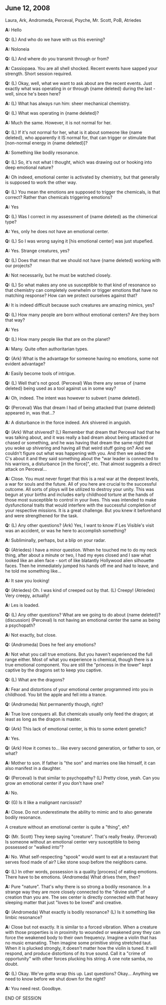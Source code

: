 ## June 12, 2008
Laura, Ark, Andromeda, Perceval, Psyche, Mr. Scott, PoB, Atriedes

**A:** Hello

**Q:** (L) And who do we have with us this evening?

**A:** Noloneia

**Q:** (L) And where do you transmit through or from?

**A:** Cassiopaea. You are all shell shocked. Recent events have sapped your strength. Short session required.

**Q:** (L) Okay, well, what we want to ask about are the recent events. Just exactly what was operating in or through {name deleted} during the last - well, since he's been here?

**A:** (L) What has always run him: sheer mechanical chemistry.

**Q:** (L) What was operating in {name deleted}?

**A:** Much the same. However, it is not normal for her.

**Q:** (L) If it's not normal for her, what is it about someone like {name deleted}, who apparently it IS normal for, that can trigger or stimulate that [non-normal energy in {name deleted}]?

**A:** Something like bodily resonance.

**Q:** (L) So, it's not what I thought, which was drawing out or hooking into deep emotional nature?

**A:** Oh indeed, emotional center is activated by chemistry, but that generally is supposed to work the other way.

**Q:** (L) You mean the emotions are supposed to trigger the chemicals, is that correct? Rather than chemicals triggering emotions?

**A:** Yes

**Q:** (L) Was I correct in my assessment of {name deleted} as the chimerical type?

**A:** Yes, only he does not have an emotional center.

**Q:** (L) So I was wrong saying it [his emotional center] was just stupefied.

**A:** Yes. Strange creatures, yes?

**Q:** (L) Does that mean that we should not have {name deleted} working with our projects?

**A:** Not necessarily, but he must be watched closely.

**Q:** (L) So what makes any one us susceptible to that kind of resonance so that chemistry can completely overwhelm or trigger emotions that have no matching response? How can we protect ourselves against that?

**A:** It is indeed difficult because such creatures are amazing mimics, yes?

**Q:** (L) How many people are born without emotional centers? Are they born that way?

**A:** Yes

**Q:** (L) How many people like that are on the planet?

**A:** Many. Quite often authoritarian types.

**Q:** (Ark) What is the advantage for someone having no emotions, some not evident advantage?

**A:** Easily become tools of intrigue.

**Q:** (L) Well that's not good. (Perceval) Was there any sense of {name deleted} being used as a tool against us in some way?

**A:** Oh, indeed. The intent was however to subvert {name deleted}.

**Q:** (Perceval) Was that dream I had of being attacked that {name deleted} appeared in, was that...?

**A:** A disturbance in the force indeed. Ark shivered in anguish.

**Q:** (Ark) What shivered? (L) Remember that dream that Perceval had that he was talking about, and it was really a bad dream about being attacked or chased or something, and he was having that dream the same night that you woke up shivering and having all that weird stuff going on? And we couldn't figure out what was happening with you. And then we asked the C's about it and they said something about the "war leader is connected to his warriors, a disturbance [in the force]", etc. That almost suggests a direct attack on Perceval...

**A:** Close. You must never forget that this is a real war at the deepest levels, a war for souls and the future. All of you here are crucial to the successful outcome. All sorts of ploys will be utilized to destroy your unity. This was begun at your births and includes early childhood torture at the hands of those most susceptible to control in your lives. This was intended to make dysfunctional traits that would interfere with the successful completion of your respective missions. It is a great challenge. But you knew it beforehand and were strengthened for the task.

**Q:** (L) Any other questions? (Ark) Yes, I want to know if Les Visible's visit was an accident, or was he here to accomplish something?

**A:** Subliminally, perhaps, but a blip on your radar.

**Q:** (Atriedes) I have a minor question. When he touched me to do my neck thing, after about a minute or two, I had my eyes closed and I saw what looked like an alien face - sort of like blatantly Hollywood alien silhouette faces. Then he immediately jumped his hands off me and had to leave, and he told me something like...

**A:** It saw you looking!

**Q:** (Atriedes) Oh. I was kind of creeped out by that. (L) Creepy! (Atriedes) Very creepy, actually!

**A:** Les is loaded.

**Q:** (L) Any other questions? What are we going to do about {name deleted}? (discussion) (Perceval) Is not having an emotional center the same as being a psychopath?

**A:** Not exactly, but close.

**Q:** (Andromeda) Does he feel any emotions?

**A:** Not what you call true emotions. But you haven't experienced the full range either. Most of what you experience is chemical, though there is a true emotional component. You are still the "princess in the tower" kept captive by the dragons set to keep you captive.

**Q:** (L) What are the dragons?

**A:** Fear and distortions of your emotional center programmed into you in childhood. You bit the apple and fell into a trance.

**Q:** (Andromeda) Not permanently though, right?

**A:** True love conquers all. But chemicals usually only feed the dragon; at least as long as the dragon is master.

**Q:** (Ark) This lack of emotional center, is this to some extent genetic?

**A:** Yes.

**Q:** (Ark) How it comes to... like every second generation, or father to son, or what?

**A:** Mother to son. If father is "the son" and marries one like himself, it can also manifest in a daughter.

**Q:** (Perceval) Is that similar to psychopathy? (L) Pretty close, yeah. Can you grow an emotional center if you don't have one?

**A:** No.

**Q:** (G) Is it like a malignant narcissist?

**A:** Close. Do not underestimate the ability to mimic and to also generate bodily resonance.

A creature without an emotional center is quite a "thing", eh?

**Q:** (Mr. Scott) They keep saying "creature". That's really freaky. (Perceval) Is someone without an emotional center very susceptible to being possessed or "walked into"?

**A:** No. What self-respecting "spook" would want to eat at a restaurant that serves food made of air? Like stone soup before the neighbors came.

**Q:** (L) In other words, possession is a quality [process] of eating emotions. There have to be emotions. (Andromeda) What drives them, then?

**A:** Pure "nature". That's why there is so strong a bodily resonance. In a strange way they are more closely connected to the "divine stuff" of creation than you are. The sex center is directly connected with that heavy sleeping matter that just "loves to be loved" and creative.

**Q:** (Andromeda) What exactly is bodily resonance? (L) Is it something like limbic resonance?

**A:** Close but not exactly. It is similar to a forced vibration. When a creature with those properties is in proximity to wounded or weakened prey they can force the weakened body to their own frequency. Imagine a violin that has no music emanating. Then imagine some primitive string stretched taut. When it is plucked strongly, it doesn't matter how the violin is tuned. It will respond, and produce distortions of its true sound. Call it a "crime of opportunity" with other forces plucking his string. A one note samba, no doubt.

**Q:** (L) Okay. We've gotta wrap this up. Last questions? Okay... Anything we need to know before we shut down for the night?

**A:** You need rest. Goodbye.

END OF SESSION

